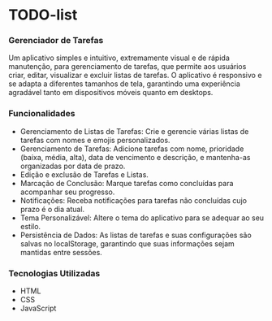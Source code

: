 # TODO-list
### Gerenciador de Tarefas
Um aplicativo simples e intuitivo, extremamente visual e de rápida manutenção, para gerenciamento de tarefas, que permite aos usuários criar, editar, visualizar e excluir listas de tarefas. O aplicativo é responsivo e se adapta a diferentes tamanhos de tela, garantindo uma experiência agradável tanto em dispositivos móveis quanto em desktops.

### Funcionalidades
* Gerenciamento de Listas de Tarefas: Crie e gerencie várias listas de tarefas com nomes e emojis personalizados.
* Gerenciamento de Tarefas: Adicione tarefas com nome, prioridade (baixa, média, alta), data de vencimento e descrição, e mantenha-as organizadas por data de prazo.
* Edição e exclusão de Tarefas e Listas.
* Marcação de Conclusão: Marque tarefas como concluídas para acompanhar seu progresso.
* Notificações: Receba notificações para tarefas não concluídas cujo prazo é o dia atual.
* Tema Personalizável: Altere o tema do aplicativo para se adequar ao seu estilo.
* Persistência de Dados: As listas de tarefas e suas configurações são salvas no localStorage, garantindo que suas informações sejam mantidas entre sessões.

### Tecnologias Utilizadas
* HTML
* CSS
* JavaScript
